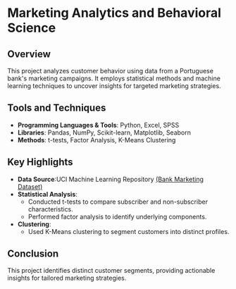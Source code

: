 # Marketing Analytics and Behavioral Science

## Overview
This project analyzes customer behavior using data from a Portuguese bank's marketing campaigns. It employs statistical methods and machine learning techniques to uncover insights for targeted marketing strategies.

## Tools and Techniques
- **Programming Languages & Tools**: Python, Excel, SPSS
- **Libraries**: Pandas, NumPy, Scikit-learn, Matplotlib, Seaborn
- **Methods**: t-tests, Factor Analysis, K-Means Clustering

## Key Highlights
- **Data Source**:UCI Machine Learning Repository [(Bank Marketing Dataset)](https://archive.ics.uci.edu/dataset/222/bank+marketing)
- **Statistical Analysis**:
  - Conducted t-tests to compare subscriber and non-subscriber characteristics.
  - Performed factor analysis to identify underlying components.
- **Clustering**:
  - Used K-Means clustering to segment customers into distinct profiles.

<!--## Results
### Visualizations
#### Elbow Plot
![Elbow Plot](elbow_plot.png)

#### Scree Plot
![Scree Plot](scree_plot.png)

#### 3D Cluster Scatter Plot
![Cluster Scatter Plot](cluster_scatter.png)

## Files
- **Report**: [Marketing Analytics Report](Marketing_2604378.pdf)
- **Code**: Python scripts for data preprocessing, analysis, and clustering.
- **Visualizations**: Key plots used in the analysis.
-->

## Conclusion
This project identifies distinct customer segments, providing actionable insights for tailored marketing strategies.
